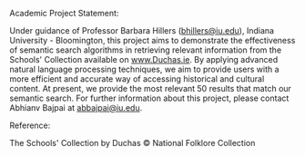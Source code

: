 
Academic Project Statement:

Under guidance of Professor Barbara Hillers (bhillers@iu.edu), Indiana University - Bloomington, this project aims to demonstrate the effectiveness of semantic search algorithms in retrieving relevant information from the Schools' Collection available on www.Duchas.ie.
By applying advanced natural language processing techniques, we aim to provide users with a more efficient and accurate way of accessing historical and cultural content. At present, we provide the most relevant 50 results that match our semantic search.
For further information about this project, please contact Abhianv Bajpai at abbajpai@iu.edu.

Reference:

The Schools' Collection by Duchas © National Folklore Collection
